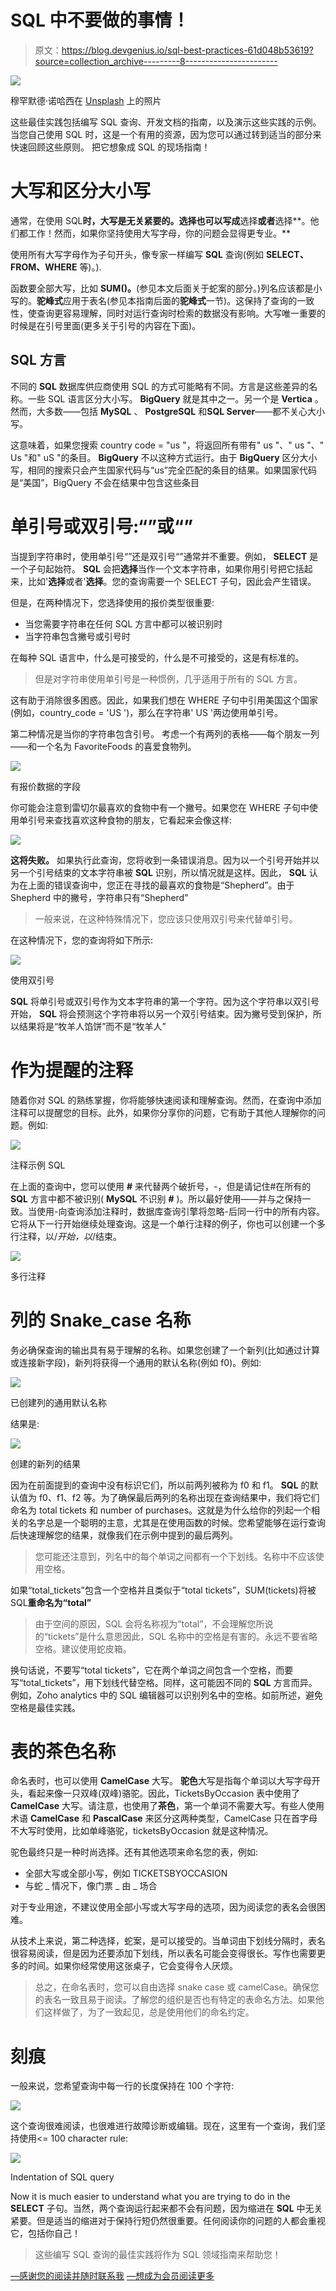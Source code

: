 # SQL 中不要做的事情！

> 原文：<https://blog.devgenius.io/sql-best-practices-61d048b53619?source=collection_archive---------8----------------------->

![](img/3c6b625935e63cded1326eb4c655e487.png)

穆罕默德·诺哈西在 [Unsplash](https://unsplash.com?utm_source=medium&utm_medium=referral) 上的照片

这些最佳实践包括编写 SQL 查询、开发文档的指南，以及演示这些实践的示例。当您自己使用 SQL 时，这是一个有用的资源，因为您可以通过转到适当的部分来快速回顾这些原则。
把它想象成 SQL 的现场指南！

# 大写和区分大小写

通常，在使用 SQL**时，大写是无关紧要的。**选择**也可以写成**选择**或者**选择**。他们都工作！然而，如果你坚持使用大写字母，你的问题会显得更专业。**

使用所有大写字母作为子句开头，像专家一样编写 **SQL** 查询(例如 **SELECT、FROM、WHERE** 等)。).

函数要全部大写，比如 **SUM()。**(参见本文后面关于蛇案的部分。)列名应该都是小写的。**驼峰式**应用于表名(参见本指南后面的**驼峰式**一节)。这保持了查询的一致性，使查询更容易理解，同时对运行查询时检索的数据没有影响。大写唯一重要的时候是在引号里面(更多关于引号的内容在下面)。

## SQL 方言

不同的 **SQL** 数据库供应商使用 SQL 的方式可能略有不同。方言是这些差异的名称。一些 SQL 语言区分大小写。 **BigQuery** 就是其中之一。另一个是 **Vertica** 。
然而，大多数——包括 **MySQL** 、 **PostgreSQL** 和**SQL Server**——都不关心大小写。

这意味着，如果您搜索 country code = "us "，将返回所有带有" us "、" us "、" Us "和" uS "的条目。 **BigQuery** 不以这种方式运行。由于 **BigQuery** 区分大小写，相同的搜索只会产生国家代码与“us”完全匹配的条目的结果。如果国家代码是“美国”，BigQuery 不会在结果中包含这些条目

# 单引号或双引号:“”或“”

当提到字符串时，使用单引号“”还是双引号“”通常并不重要。例如， **SELECT** 是一个子句起始符。
**SQL** 会把**选择**当作一个文本字符串，如果你用引号把它括起来，比如'**选择**或者'**选择**。您的查询需要一个 SELECT 子句，因此会产生错误。

但是，在两种情况下，您选择使用的报价类型很重要:

*   当您需要字符串在任何 SQL 方言中都可以被识别时
*   当字符串包含撇号或引号时

在每种 SQL 语言中，什么是可接受的，什么是不可接受的，这是有标准的。

> 但是对字符串使用单引号是一种惯例，几乎适用于所有的 SQL 方言。

这有助于消除很多困惑。因此，如果我们想在 WHERE 子句中引用美国这个国家(例如，country_code = 'US ')，那么在字符串' US '两边使用单引号。

第二种情况是当你的字符串包含引号。
考虑一个有两列的表格——每个朋友一列——和一个名为 FavoriteFoods 的喜爱食物列。

![](img/9f0c080dafbf285d4338755ca341ff81.png)

有报价数据的字段

你可能会注意到雷切尔最喜欢的食物中有一个撇号。如果您在 WHERE 子句中使用单引号来查找喜欢这种食物的朋友，它看起来会像这样:

![](img/b8f5d57dfc30f5c7d2af03d503aec7bf.png)

**这将失败。**
如果执行此查询，您将收到一条错误消息。因为以一个引号开始并以另一个引号结束的文本字符串被 **SQL** 识别，所以情况就是这样。因此， **SQL** 认为在上面的错误查询中，您正在寻找的最喜欢的食物是“Shepherd”。由于 Shepherd 中的撇号，字符串只有“Shepherd”

> 一般来说，在这种特殊情况下，您应该只使用双引号来代替单引号。

在这种情况下，您的查询将如下所示:

![](img/72fbf4fdd3e8e881424e99fe889908ae.png)

使用双引号

**SQL** 将单引号或双引号作为文本字符串的第一个字符。因为这个字符串以双引号开始， **SQL** 将会预测这个字符串将以另一个双引号结束。因为撇号受到保护，所以结果将是“牧羊人馅饼”而不是“牧羊人”

# 作为提醒的注释

随着你对 SQL 的熟练掌握，你将能够快速阅读和理解查询。然而，在查询中添加注释可以提醒您的目标。此外，如果你分享你的问题，它有助于其他人理解你的问题。例如:

![](img/8de60293d9eceb66c0f0ae2802bb2939.png)

注释示例 SQL

在上面的查询中，您可以使用 **#** 来代替两个破折号，-，但是请记住#在所有的 **SQL** 方言中都不被识别( **MySQL** 不识别 **#** )。所以最好使用——并与之保持一致。当使用-向查询添加注释时，数据库查询引擎将忽略-后同一行中的所有内容。它将从下一行开始继续处理查询。这是一个单行注释的例子，你也可以创建一个多行注释，以/*开始，以*/结束。

![](img/52f9ddd5d2b08c2e51a5a9fd775beb16.png)

多行注释

# 列的 Snake_case 名称

务必确保查询的输出具有易于理解的名称。如果您创建了一个新列(比如通过计算或连接新字段)，新列将获得一个通用的默认名称(例如 f0)。例如:

![](img/4dd41389d6079370ecfb9ccf5acfc391.png)

已创建列的通用默认名称

结果是:

![](img/1f665279e902680627f9aaecbd7705e3.png)

创建的新列的结果

因为在前面提到的查询中没有标识它们，所以前两列被称为 f0 和 f1。 **SQL** 的默认值为 f0、f1、f2 等。为了确保最后两列的名称出现在查询结果中，我们将它们命名为 total tickets 和 number of purchases。这就是为什么给你的列起一个相关的名字总是一个聪明的主意，尤其是在使用函数的时候。您希望能够在运行查询后快速理解您的结果，就像我们在示例中提到的最后两列。

> 您可能还注意到，列名中的每个单词之间都有一个下划线。名称中不应该使用空格。

如果“total_tickets”包含一个空格并且类似于“total tickets”，SUM(tickets)将被 SQL**重命名为“total”**

> 由于空间的原因，SQL 会将名称视为“total”，不会理解您所说的“tickets”是什么意思因此，SQL 名称中的空格是有害的。永远不要省略空格。建议使用蛇皮箱。

换句话说，不要写“total tickets”，它在两个单词之间包含一个空格，而要写“total_tickets”，用下划线代替空格。同样，这可能因不同的 **SQL** 方言而异。例如，Zoho analytics 中的 SQL 编辑器可以识别列名中的空格。如前所述，避免空格是最佳实践。

# 表的茶色名称

命名表时，也可以使用 **CamelCase** 大写。
**驼色**大写是指每个单词以大写字母开头，看起来像一只双峰(双峰)骆驼。因此，TicketsByOccasion 表中使用了 **CamelCase** 大写。请注意，也使用了**茶色**，第一个单词不需要大写。有些人使用术语 **CamelCase** 和 **PascalCase** 来区分这两种类型，CamelCase 只在首字母不大写时使用，比如单峰骆驼，ticketsByOccasion 就是这种情况。

驼色最终只是一种时尚选择。还有其他选项来命名您的表，例如:

*   全部大写或全部小写，例如 TICKETSBYOCCASION
*   与蛇 _ 情况下，像门票 _ 由 _ 场合

对于专业用途，不建议使用全部小写或大写字母的选项，因为阅读您的表名会很困难。

从技术上来说，第二种选择，蛇案，是可以接受的。当单词由下划线分隔时，表名很容易阅读，但是因为还要添加下划线，所以表名可能会变得很长。写作也需要更多的时间。如果你经常使用这张桌子，它会变得令人厌烦。

> 总之，在命名表时，您可以自由选择 snake case 或 camelCase。确保您的表名一致且易于阅读。了解您的组织是否也有特定的表命名方法。如果他们这样做了，为了一致起见，总是使用他们的命名约定。

# 刻痕

一般来说，您希望查询中每一行的长度保持在 100 个字符:

![](img/c1b21eabc7539756c918d523c8ce3b03.png)

这个查询很难阅读，也很难进行故障诊断或编辑。现在，这里有一个查询，我们坚持使用<= 100 character rule:

![](img/c9a12c088f468705451625406ce49108.png)

Indentation of SQL query

Now it is much easier to understand what you are trying to do in the **SELECT** 子句。当然，两个查询运行起来都不会有问题，因为缩进在 **SQL** 中无关紧要。但是适当的缩进对于保持行短仍然很重要。任何阅读你的问题的人都会重视它，包括你自己！

> 这些编写 SQL 查询的最佳实践将作为 SQL 领域指南来帮助您！

[—感谢您的阅读并随时联系我](https://www.linkedin.com/in/anmolpanna/)
[—想成为会员阅读更多](https://medium.com/membership/@anmolpanna)